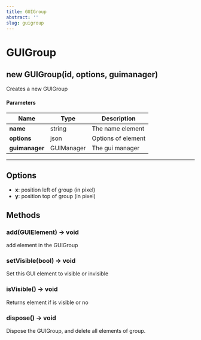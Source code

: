 ```yaml
---
title: GUIGroup
abstract: ''
slug: guigroup
---
```


# GUIGroup

## new GUIGroup(id, options, guimanager)
Creates a new GUIGroup

#### Parameters
Name | Type | Description
---|---|---
**name** | string | The name element
**options** | json | Options of element
**guimanager** | GUIManager | The gui manager
---

## Options

* **x**: position left of group (in pixel)
* **y**: position top of group (in pixel)

## Methods

### add(GUIElement) → void
add element in the GUIGroup

### setVisible(bool) → void
Set this GUI element to visible or invisible

### isVisible() → void
Returns element if is visible or no

### dispose() → void
Dispose the GUIGroup, and delete all elements of group.
